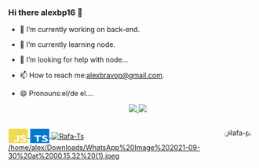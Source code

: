 ### Hi there alexbp16 👋

- 🔭 I’m currently working on back-end.
- 🌱 I’m currently learning node.
- 🤔 I’m looking for help with node...
- 📫 How to reach me:alexbravop@gmail.com.
- 😄 Pronouns:el/de el....
  
  
  <div align="center">
  <a href="https://github.com/alexbp16">
  <img height="180em" src="https://github-readme-stats.vercel.app/api?username=alexbp16&show_icons=true&theme=merko&include_all_commits=true&count_private=true"/>
  <img height="180em" src="https://github-readme-stats.vercel.app/api/top-langs/?username=alexbp16&layout=compact&langs_count=7&theme=merko"/>
</div>
  <div style="display: inline_block"><br>
  <img align="center" alt="Rafa-Js" height="30" width="40" src="https://raw.githubusercontent.com/devicons/devicon/master/icons/javascript/javascript-plain.svg">
  <img align="center" alt="Rafa-Ts" height="30" width="40" src="https://raw.githubusercontent.com/devicons/devicon/master/icons/typescript/typescript-plain.svg">
    <img align="center" alt="Rafa-Ts" height="30" width="40" src="https://img.shields.io/badge/Node.js-43853D?style=for-the-badge&logo=node.js&logoColor=white">
  <img align="right" alt="Rafa-pic" height="150" style="border-radius:50px;" src="https://media.discordapp.net/attachments/892980991944171521/892982313032482896/WhatsApp_Image_2021-09-30_at_00.15.32.jpeg?width=452&height=452">
</div>
/home/alex/Downloads/WhatsApp%20Image%202021-09-30%20at%2000.15.32%20(1).jpeg
